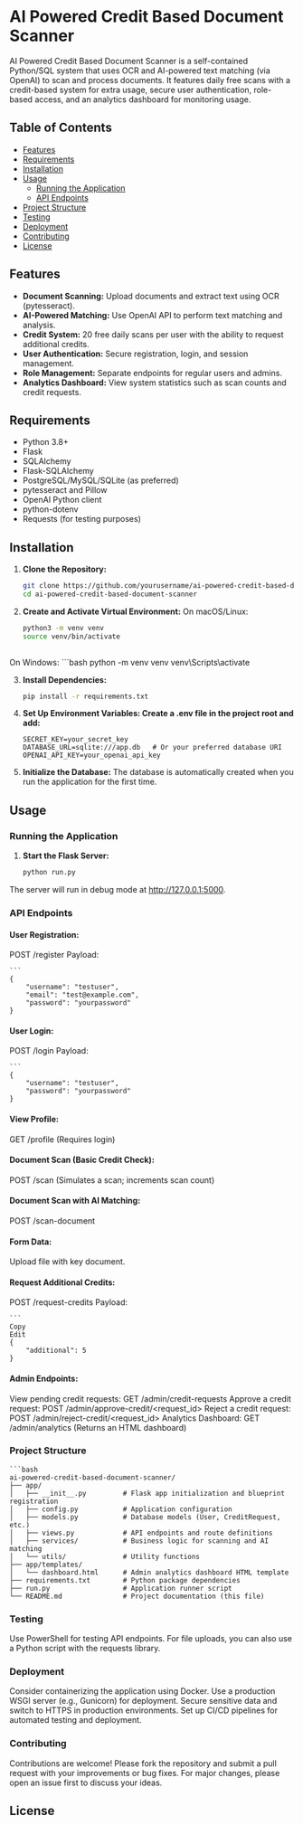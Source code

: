 # AI Powered Credit Based Document Scanner

AI Powered Credit Based Document Scanner is a self-contained Python/SQL system that uses OCR and AI-powered text matching (via OpenAI) to scan and process documents. It features daily free scans with a credit-based system for extra usage, secure user authentication, role-based access, and an analytics dashboard for monitoring usage.

## Table of Contents
- [Features](#features)
- [Requirements](#requirements)
- [Installation](#installation)
- [Usage](#usage)
  - [Running the Application](#running-the-application)
  - [API Endpoints](#api-endpoints)
- [Project Structure](#project-structure)
- [Testing](#testing)
- [Deployment](#deployment)
- [Contributing](#contributing)
- [License](#license)

## Features
- **Document Scanning:** Upload documents and extract text using OCR (pytesseract).
- **AI-Powered Matching:** Use OpenAI API to perform text matching and analysis.
- **Credit System:** 20 free daily scans per user with the ability to request additional credits.
- **User Authentication:** Secure registration, login, and session management.
- **Role Management:** Separate endpoints for regular users and admins.
- **Analytics Dashboard:** View system statistics such as scan counts and credit requests.

## Requirements
- Python 3.8+
- Flask
- SQLAlchemy
- Flask-SQLAlchemy
- PostgreSQL/MySQL/SQLite (as preferred)
- pytesseract and Pillow
- OpenAI Python client
- python-dotenv
- Requests (for testing purposes)

## Installation
1. **Clone the Repository:**
   ```bash
   git clone https://github.com/yourusername/ai-powered-credit-based-document-scanner.git
   cd ai-powered-credit-based-document-scanner

2. **Create and Activate Virtual Environment:**
  On macOS/Linux:
   ```bash
   python3 -m venv venv
   source venv/bin/activate
  
  On Windows:
    ```bash
    python -m venv venv
    venv\Scripts\activate
    
3. **Install Dependencies:**
    ```bash
    pip install -r requirements.txt

4. **Set Up Environment Variables: Create a .env file in the project root and add:**

    ```dotenv
    SECRET_KEY=your_secret_key
    DATABASE_URL=sqlite:///app.db   # Or your preferred database URI
    OPENAI_API_KEY=your_openai_api_key

5. **Initialize the Database:** The database is automatically created when you run the application for the first time.

## Usage
### Running the Application
1. **Start the Flask Server:**
    ```bash
    python run.py

The server will run in debug mode at http://127.0.0.1:5000.

### API Endpoints
#### User Registration:
POST /register
Payload:

    ```
    {
        "username": "testuser",
        "email": "test@example.com",
        "password": "yourpassword"
    }
    
#### User Login:
POST /login
Payload:

    ```
    {
        "username": "testuser",
        "password": "yourpassword"
    }

#### View Profile:
GET /profile (Requires login)
#### Document Scan (Basic Credit Check):
POST /scan (Simulates a scan; increments scan count)

#### Document Scan with AI Matching:
POST /scan-document
#### Form Data:
Upload file with key document.
#### Request Additional Credits:
POST /request-credits
Payload:

    ```
    Copy
    Edit
    {
        "additional": 5
    }
    
#### Admin Endpoints:
  View pending credit requests: GET /admin/credit-requests
  Approve a credit request: POST /admin/approve-credit/<request_id>
  Reject a credit request: POST /admin/reject-credit/<request_id>
  Analytics Dashboard: GET /admin/analytics (Returns an HTML dashboard)
  
### Project Structure
    ```bash
    ai-powered-credit-based-document-scanner/
    ├── app/
    │   ├── __init__.py         # Flask app initialization and blueprint registration
    │   ├── config.py           # Application configuration
    │   ├── models.py           # Database models (User, CreditRequest, etc.)
    │   ├── views.py            # API endpoints and route definitions
    │   ├── services/           # Business logic for scanning and AI matching
    │   └── utils/              # Utility functions
    ├── app/templates/
    │   └── dashboard.html      # Admin analytics dashboard HTML template
    ├── requirements.txt        # Python package dependencies
    ├── run.py                  # Application runner script
    └── README.md               # Project documentation (this file)

### Testing
  Use PowerShell for testing API endpoints.
  For file uploads, you can also use a Python script with the requests library.
  
### Deployment
  Consider containerizing the application using Docker.
  Use a production WSGI server (e.g., Gunicorn) for deployment.
  Secure sensitive data and switch to HTTPS in production environments.
  Set up CI/CD pipelines for automated testing and deployment.

### Contributing
  Contributions are welcome! Please fork the repository and submit a pull request with your improvements or bug fixes. For major changes, please open an issue first to discuss your ideas.

## License
